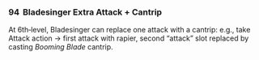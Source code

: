 ### 94 &nbsp;Bladesinger Extra Attack + Cantrip

At 6th‑level, Bladesinger can replace one attack with a cantrip: e.g., take Attack action → first attack with rapier, second “attack” slot replaced by casting *Booming Blade* cantrip.
